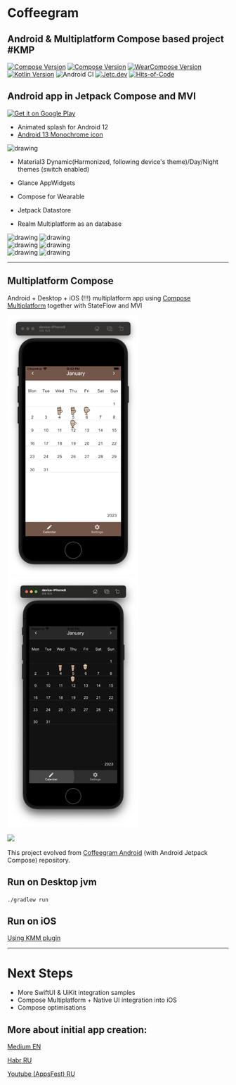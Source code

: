 # Coffeegram
## Android & Multiplatform Compose based project #KMP

[![Compose Version](https://img.shields.io/badge/Jetpack%20Compose-1.5.4-yellow)](https://developer.android.com/jetpack/compose)
[![Compose Version](https://img.shields.io/badge/Compose%20Multiplatform-1.5.10-yellow)](https://github.com/JetBrains/compose-multiplatform)
[![WearCompose Version](https://img.shields.io/badge/Wear%20Compose-1.2.1-yellow)](https://developer.android.com/jetpack/androidx/releases/wear-compose)
[![Kotlin Version](https://img.shields.io/badge/Kotlin-1.9.20-blue.svg)](https://kotlinlang.org)
![Android CI](https://github.com/phansier/Coffeegram/workflows/Android%20CI/badge.svg?branch=master)
[![Jetc.dev](https://img.shields.io/badge/jetc.dev-25-blue)](https://jetc.dev/issues/025.html)
[![Hits-of-Code](https://hitsofcode.com/github/phansier/Coffeegram?branch=develop)](https://hitsofcode.com/github/phansier/Coffeegram/view?branch=develop)


## Android app in Jetpack Compose and MVI

<a href='https://play.google.com/store/apps/details?id=ru.beryukhov.coffeegram&utm_source=github'><img alt='Get it on Google Play' src='https://play.google.com/intl/en_us/badges/static/images/badges/en_badge_web_generic.png'  width="200"/></a>

- Animated splash for Android 12
- [Android 13 Monochrome icon](docs-monochrome/MONOCHROME-ICON.md)

<img src="docs-monochrome/after-clipping.png" alt="drawing" width="80"/>

- Material3 Dynamic(Harmonized, following device's theme)/Day/Night themes (switch enabled)

- Glance AppWidgets

- Compose for Wearable


- Jetpack Datastore

- Realm Multiplatform as an database

<img src="images/month_table.png" alt="drawing" width="200"/>
<img src="images/coffee_list.png" alt="drawing" width="200"/>
<br>
<img src="images/settings.png" alt="drawing" width="200"/>
<img src="images/settings_dynamic.png" alt="drawing" width="200"/>
<br>
<img src="images/widgets.png" alt="drawing" width="200"/>
<img src="images/wear.png" alt="drawing" width="200"/>


---
## Multiplatform Compose
Android + Desktop + iOS (!!!) multiplatform app using [Compose Multiplatform](https://github.com/JetBrains/compose-jb) together with StateFlow and MVI

<img src="images/ios.png" alt="drawing" width="300"/>
<img src="images/ios_dark.png" alt="drawing" width="300"/>

![](images/desktop.png)

This project evolved from [Coffeegram Android](https://github.com/phansier/Coffeegram) (with Android Jetpack Compose) repository.

## Run on Desktop jvm
`./gradlew run`

## Run on iOS
[Using KMM plugin](https://github.com/JetBrains/compose-multiplatform-ios-android-template#on-ios)

---

# Next Steps
- More SwiftUI & UiKit integration samples 
- Compose Multiplatform + Native UI integration into iOS
- Compose optimisations



## More about initial app creation:

[Medium EN](https://proandroiddev.com/change-my-mind-or-android-development-transformation-to-jetpack-compose-coroutines-e719a342cc52)

[Habr RU](https://habr.com/ru/company/kaspersky/blog/513364/)

[Youtube (AppsFest) RU](https://youtu.be/CuCV-SGUuCQ/)

